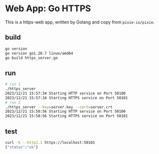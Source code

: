 # Web App: Go HTTPS
This is a https-web app, written by Golang and copy from `pixie-io/pixie`.
## build
```bash
go version
go version go1.20.7 linux/amd64
go build https_server.go
```
## run
```bash
# run 1
./https_server
2023/12/21 15:57:34 Starting HTTP service on Port 50100
2023/12/21 15:57:34 Starting HTTPS service on Port 50101
# run 2
./https_server --key=server.key --cert=server.crt
2023/12/21 15:58:56 Starting HTTP service on Port 50100
2023/12/21 15:58:56 Starting HTTPS service on Port 50101
```
## test
```bash
curl -k --http1.1 https://localhost:50101
{"status":"ok"}
```